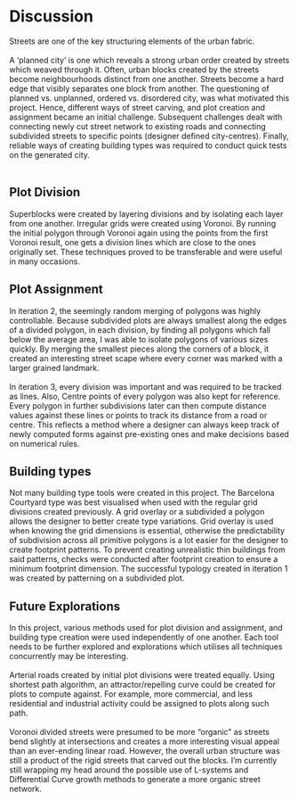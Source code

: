 # Discussion

Streets are one of the key structuring elements of the urban fabric. 
<br><br>
A ‘planned city’ is one which reveals a strong urban order created by streets which weaved through it. Often, urban blocks created by the streets become neighbourhoods distinct from one another. Streets become a hard edge that visibly separates one block from another.
The questioning of planned vs. unplanned, ordered vs. disordered city, was what motivated this project. Hence, different ways of street carving, and plot creation and assignment became an initial challenge. Subsequent challenges dealt with connecting newly cut street network to existing roads and connecting subdivided streets to specific points (designer defined city-centres). Finally, reliable ways of creating building types was required to conduct quick tests on the generated city.
<br><br>

## Plot Division

Superblocks were created by layering divisions and by isolating each layer from one another. Irregular grids were created using Voronoi. By running the initial polygon through Voronoi again using the points from the first Voronoi result, one gets a division lines which are close to the ones originally set. These techniques proved to be transferable and were useful in many occasions.

## Plot Assignment

In iteration 2, the seemingly random merging of polygons was highly controllable. Because subdivided plots are always smallest along the edges of a divided polygon, in each division, by finding all polygons which fall below the average area, I was able to isolate polygons of various sizes quickly. By merging the smallest pieces along the corners of a block, it created an interesting street scape where every corner was marked with a larger grained landmark.
<br><br>
In iteration 3, every division was important and was required to be tracked as lines. Also, Centre points of every polygon was also kept for reference. Every polygon in further subdivisions later can then compute distance values against these lines or points to track its distance from a road or centre. This reflects a method where a designer can always keep track of newly computed forms against pre-existing ones and make decisions based on numerical rules.

## Building types
Not many building type tools were created in this project. The Barcelona Courtyard type was best visualised when used with the regular grid divisions created previously. A grid overlay or a subdivided a polygon allows the designer to better create type variations. Grid overlay is used when knowing the grid dimensions is essential, otherwise the predictability of subdivision across all primitive polygons is a lot easier for the designer to create footprint patterns. To prevent creating unrealistic thin buildings from said patterns, checks were conducted after footprint creation to ensure a minimum footprint dimension. The successful typology created in iteration 1 was created by patterning on a subdivided plot.

## Future Explorations
In this project, various methods used for plot division and assignment, and building type creation were used independently of one another. Each tool needs to be further explored and explorations which utilises all techniques concurrently may be interesting.
<br><br>
Arterial roads created by initial plot divisions were treated equally. Using shortest path algorithm, an attractor/repelling curve could be created for plots to compute against. For example, more commercial, and less residential and industrial activity could be assigned to plots along such path. 
<br><br>
Voronoi divided streets were presumed to be more “organic” as streets bend slightly at intersections and creates a more interesting visual appeal than an ever-ending linear road. However, the overall urban structure was still a product of the rigid streets that carved out the blocks. I’m currently still wrapping my head around the possible use of L-systems and Differential Curve growth methods to generate a more organic street network.




